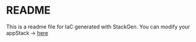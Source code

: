 # README
This is a readme file for IaC generated with StackGen.
You can modify your appStack -> [here](http://main.dev.stackgen.com/appstacks/7915d63f-1dd8-4234-916c-aec686a4def0)
